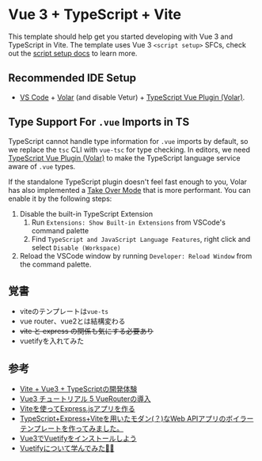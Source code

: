 # Vue 3 + TypeScript + Vite

This template should help get you started developing with Vue 3 and TypeScript in Vite. The template uses Vue 3 `<script setup>` SFCs, check out the [script setup docs](https://v3.vuejs.org/api/sfc-script-setup.html#sfc-script-setup) to learn more.

## Recommended IDE Setup

- [VS Code](https://code.visualstudio.com/) + [Volar](https://marketplace.visualstudio.com/items?itemName=Vue.volar) (and disable Vetur) + [TypeScript Vue Plugin (Volar)](https://marketplace.visualstudio.com/items?itemName=Vue.vscode-typescript-vue-plugin).

## Type Support For `.vue` Imports in TS

TypeScript cannot handle type information for `.vue` imports by default, so we replace the `tsc` CLI with `vue-tsc` for type checking. In editors, we need [TypeScript Vue Plugin (Volar)](https://marketplace.visualstudio.com/items?itemName=Vue.vscode-typescript-vue-plugin) to make the TypeScript language service aware of `.vue` types.

If the standalone TypeScript plugin doesn't feel fast enough to you, Volar has also implemented a [Take Over Mode](https://github.com/johnsoncodehk/volar/discussions/471#discussioncomment-1361669) that is more performant. You can enable it by the following steps:

1. Disable the built-in TypeScript Extension
   1. Run `Extensions: Show Built-in Extensions` from VSCode's command palette
   2. Find `TypeScript and JavaScript Language Features`, right click and select `Disable (Workspace)`
2. Reload the VSCode window by running `Developer: Reload Window` from the command palette.


## 覚書

* viteのテンプレートは``vue-ts``
* vue router、vue2とは結構変わる
* ~~vite と express の関係も気にする必要あり~~
* vuetifyを入れてみた

## 参考

* [Vite + Vue3 + TypeScriptの開発体験](https://zenn.dev/hctaw_srp/articles/5f2e2a6470d2ec)
* [Vue3 チュートリアル 5 VueRouterの導入](https://qiita.com/TakahiRoyte/items/231aa3ac3aacbe25ebeb)
* [Viteを使ってExpress.jsアプリを作る](https://scrapbox.io/dojineko/Vite%E3%82%92%E4%BD%BF%E3%81%A3%E3%81%A6Express.js%E3%82%A2%E3%83%97%E3%83%AA%E3%82%92%E4%BD%9C%E3%82%8B)
* [TypeScript+Express+Viteを用いたモダン(？)なWeb APIアプリのボイラーテンプレートを作ってみました。](https://www.neko3cs.net/entry/express-ts-with-vite-template)
* [Vue3でVuetifyをインストールしよう](https://asameshicode.com/vue3-vuetify/)
* [Vuetifyについて学んでみた🧑‍🎨](https://zenn.dev/joo_hashi/articles/50c77b03d195de)